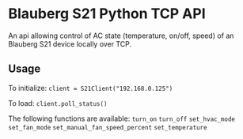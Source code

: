 # Blauberg S21 Python TCP API
An api allowing control of AC state (temperature, on/off, speed) of an Blauberg S21 device locally over TCP.

## Usage
To initialize:
`client = S21Client("192.168.0.125")`

To load:
`client.poll_status()`

The following functions are available:
`turn_on`
`turn_off`
`set_hvac_mode`
`set_fan_mode`
`set_manual_fan_speed_percent`
`set_temperature`
